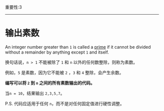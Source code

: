 重要性:3

---

# 输出素数

An integer number greater than `1` is called a [prime](https://en.wikipedia.org/wiki/Prime_number) if it cannot be divided without a remainder by anything except `1` and itself.

换句话说，`n > 1` 不能被除了 `1` 和 `n` 以外的任何数整除，则称为素数。

例如，`5` 是素数，因为它不能被 `2` ，`3` 和 `4` 整除，会产生余数。

**编写可以将 `2` 到 `n` 之间的所有素数输出的代码。**

当`n = 10`，结果输出 `2,3,5,7`。

P.S. 代码应适用于任何 `n`，而不是对任何固定值进行硬性调整。
